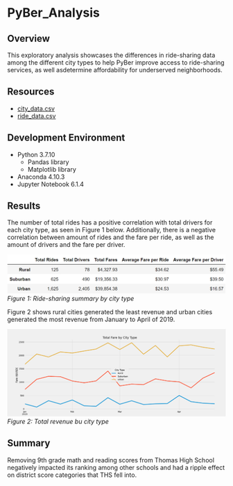 # PyBer_Analysis

## Overview

This exploratory analysis showcases the differences in ride-sharing data among the different city types to help PyBer improve access to ride-sharing services, as well asdetermine affordability for underserved neighborhoods.

## Resources

* [city_data.csv](Resources/city_data.csv)
* [ride_data.csv](Resources/ride_data.csv)

## Development Environment

* Python 3.7.10
  * Pandas library
  * Matplotlib library
* Anaconda 4.10.3
* Jupyter Notebook 6.1.4

## Results

The number of total rides has a positive correlation with total drivers for each city type, as seen in Figure 1 below. Additionally, there is a negative correlation between amount of rides and the fare per ride, as well as the amount of drivers and the fare per driver.

![PyBer_summary_df](analysis/PyBer_summary_df.png)
*Figure 1: Ride-sharing summary by city type*

Figure 2 shows rural cities generated the least revenue and urban cities generated the most revenue from January to April of 2019.

![PyBer_fare_summary](analysis/PyBer_fare_summary.png)
*Figure 2: Total revenue bu city type*

## Summary

Removing 9th grade math and reading scores from Thomas High School negatively impacted its ranking among other schools and had a ripple effect on district score categories that THS fell into.
